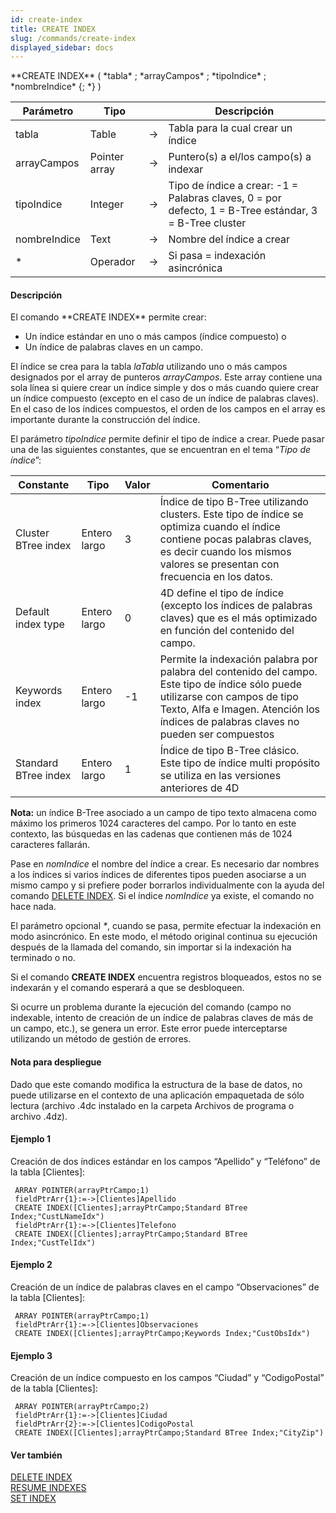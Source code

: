 ```yaml
---
id: create-index
title: CREATE INDEX
slug: /commands/create-index
displayed_sidebar: docs
---
```


<!--REF #_command_.CREATE INDEX.Syntax-->**CREATE INDEX** ( *tabla* ; *arrayCampos* ; *tipoIndice* ; *nombreIndice* {; *} )<!-- END REF-->
<!--REF #_command_.CREATE INDEX.Params-->
| Parámetro | Tipo |  | Descripción |
| --- | --- | --- | --- |
| tabla | Table | &rarr; | Tabla para la cual crear un índice |
| arrayCampos | Pointer array | &rarr; | Puntero(s) a el/los campo(s) a indexar |
| tipoIndice | Integer | &rarr; | Tipo de índice a crear: -1 = Palabras claves, 0 = por defecto, 1 = B-Tree estándar, 3 = B-Tree cluster |
| nombreIndice | Text | &rarr; | Nombre del índice a crear |
| * | Operador | &rarr; | Si pasa = indexación asincrónica |

<!-- END REF-->

#### Descripción 

<!--REF #_command_.CREATE INDEX.Summary-->El comando **CREATE INDEX** permite crear: 

* Un índice estándar en uno o más campos (índice compuesto) o
* Un índice de palabras claves en un campo.<!-- END REF-->

El índice se crea para la tabla *laTabla* utilizando uno o más campos designados por el array de punteros *arrayCampos*. Este array contiene una sola línea si quiere crear un índice simple y dos o más cuando quiere crear un índice compuesto (excepto en el caso de un índice de palabras claves). En el caso de los índices compuestos, el orden de los campos en el array es importante durante la construcción del índice.

El parámetro *tipoIndice* permite definir el tipo de índice a crear. Puede pasar una de las siguientes constantes, que se encuentran en el tema “*Tipo de índice*”:

| Constante            | Tipo         | Valor | Comentario                                                                                                                                                                                                             |
| -------------------- | ------------ | ----- | ---------------------------------------------------------------------------------------------------------------------------------------------------------------------------------------------------------------------- |
| Cluster BTree index  | Entero largo | 3     | Índice de tipo B-Tree utilizando clusters. Este tipo de índice se optimiza cuando el índice contiene pocas palabras claves, es decir cuando los mismos valores se presentan con frecuencia en los datos.               |
| Default index type   | Entero largo | 0     | 4D define el tipo de índice (excepto los índices de palabras claves) que es el más optimizado en función del contenido del campo.                                                                                      |
| Keywords index       | Entero largo | \-1   | Permite la indexación palabra por palabra del contenido del campo. Este tipo de índice sólo puede utilizarse con campos de tipo Texto, Alfa e Imagen. Atención los índices de palabras claves no pueden ser compuestos |
| Standard BTree index | Entero largo | 1     | Índice de tipo B-Tree clásico. Este tipo de índice multi propósito se utiliza en las versiones anteriores de 4D                                                                                                        |

**Nota:** un índice B-Tree asociado a un campo de tipo texto almacena como máximo los primeros 1024 caracteres del campo. Por lo tanto en este contexto, las búsquedas en las cadenas que contienen más de 1024 caracteres fallarán. 

Pase en *nomIndice* el nombre del índice a crear. Es necesario dar nombres a los índices si varios índices de diferentes tipos pueden asociarse a un mismo campo y si prefiere poder borrarlos individualmente con la ayuda del comando [DELETE INDEX](delete-index.md). Si el índice *nomIndice* ya existe, el comando no hace nada.

El parámetro opcional *\**, cuando se pasa, permite efectuar la indexación en modo asincrónico. En este modo, el método original continua su ejecución después de la llamada del comando, sin importar si la indexación ha terminado o no. 

Si el comando **CREATE INDEX** encuentra registros bloqueados, estos no se indexarán y el comando esperará a que se desbloqueen. 

Si ocurre un problema durante la ejecución del comando (campo no indexable, intento de creación de un índice de palabras claves de más de un campo, etc.), se genera un error. Este error puede interceptarse utilizando un método de gestión de errores.

#### Nota para despliegue 

Dado que este comando modifica la estructura de la base de datos, no puede utilizarse en el contexto de una aplicación empaquetada de sólo lectura (archivo .4dc instalado en la carpeta Archivos de programa o archivo .4dz). 

#### Ejemplo 1 

Creación de dos índices estándar en los campos “Apellido” y “Teléfono” de la tabla \[Clientes\]:

```4d
 ARRAY POINTER(arrayPtrCampo;1)
 fieldPtrArr{1}:=->[Clientes]Apellido
 CREATE INDEX([Clientes];arrayPtrCampo;Standard BTree Index;"CustLNameIdx")
 fieldPtrArr{1}:=->[Clientes]Telefono
 CREATE INDEX([Clientes];arrayPtrCampo;Standard BTree Index;"CustTelIdx")
```

#### Ejemplo 2 

Creación de un índice de palabras claves en el campo “Observaciones” de la tabla \[Clientes\]:

```4d
 ARRAY POINTER(arrayPtrCampo;1)
 fieldPtrArr{1}:=->[Clientes]Observaciones
 CREATE INDEX([Clientes];arrayPtrCampo;Keywords Index;"CustObsIdx")
```

#### Ejemplo 3 

Creación de un índice compuesto en los campos “Ciudad” y “CodigoPostal” de la tabla \[Clientes\]:

```4d
 ARRAY POINTER(arrayPtrCampo;2)
 fieldPtrArr{1}:=->[Clientes]Ciudad
 fieldPtrArr{2}:=->[Clientes]CodigoPostal
 CREATE INDEX([Clientes];arrayPtrCampo;Standard BTree Index;"CityZip")
```

#### Ver también 

[DELETE INDEX](delete-index.md)  
[RESUME INDEXES](resume-indexes.md)  
[SET INDEX](set-index.md)  